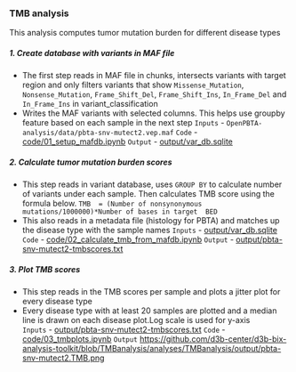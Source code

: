 ### TMB analysis 

This analysis computes tumor mutation burden for different disease types 

##### 1. Create database with variants in MAF file
- The first step reads in MAF file in chunks, intersects variants with target region and only filters variants that show `Missense_Mutation`, `Nonsense_Mutation`, `Frame_Shift_Del`, `Frame_Shift_Ins`, `In_Frame_Del` and `In_Frame_Ins` in variant_classification
- Writes the  MAF variants with selected columns. This helps use groupby feature based on each sample in the next step 
   `Inputs` - `OpenPBTA-analysis/data/pbta-snv-mutect2.vep.maf`
   `Code` - [code/01_setup_mafdb.ipynb](https://github.com/d3b-center/d3b-bix-analysis-toolkit/blob/TMBanalysis/analyses/TMBanalysis/code/01_setup_mafdb.ipynb)
   `Output` - [output/var_db.sqlite](https://github.com/d3b-center/d3b-bix-analysis-toolkit/tree/TMBanalysis/analyses/TMBanalysis/output)


##### 2. Calculate tumor mutation burden scores 
- This step reads in variant database, uses `GROUP BY` to calculate  number of variants under each sample. Then calculates TMB score using the formula below. 
      `TMB  = (Number of nonsynonymous  mutations/1000000)*Number of bases in target  BED`         
- This also reads in a metadata file (histology for PBTA) and matches up the disease type with the sample names 
   `Inputs` - [output/var_db.sqlite](https://github.com/d3b-center/d3b-bix-analysis-toolkit/tree/TMBanalysis/analyses/TMBanalysis/output)
   `Code` - [code/02_calculate_tmb_from_mafdb.ipynb](https://github.com/d3b-center/d3b-bix-analysis-toolkit/blob/TMBanalysis/analyses/TMBanalysis/code/02_calculate_tmb_from_mafdb.ipynb)
   `Output` - [output/pbta-snv-mutect2-tmbscores.txt](https://github.com/d3b-center/d3b-bix-analysis-toolkit/blob/TMBanalysis/analyses/TMBanalysis/output/pbta-snv-mutect2-tmbscores.txt)  

##### 3. Plot TMB scores 
- This step reads in the TMB scores per sample and plots a jitter plot for every  disease type
- Every disease type with at least 20 samples are plotted and a median line is drawn on each disease plot.Log scale is used for y-axis    
   `Inputs` - [output/pbta-snv-mutect2-tmbscores.txt](https://github.com/d3b-center/d3b-bix-analysis-toolkit/blob/TMBanalysis/analyses/TMBanalysis/output/pbta-snv-mutect2-tmbscores.txt)
   `Code` - [code/03_tmbplots.ipynb](https://github.com/d3b-center/d3b-bix-analysis-toolkit/blob/TMBanalysis/analyses/TMBanalysis/code/03_tmbplots.ipynb)
   `Output` 
   https://github.com/d3b-center/d3b-bix-analysis-toolkit/blob/TMBanalysis/analyses/TMBanalysis/output/pbta-snv-mutect2.TMB.png


